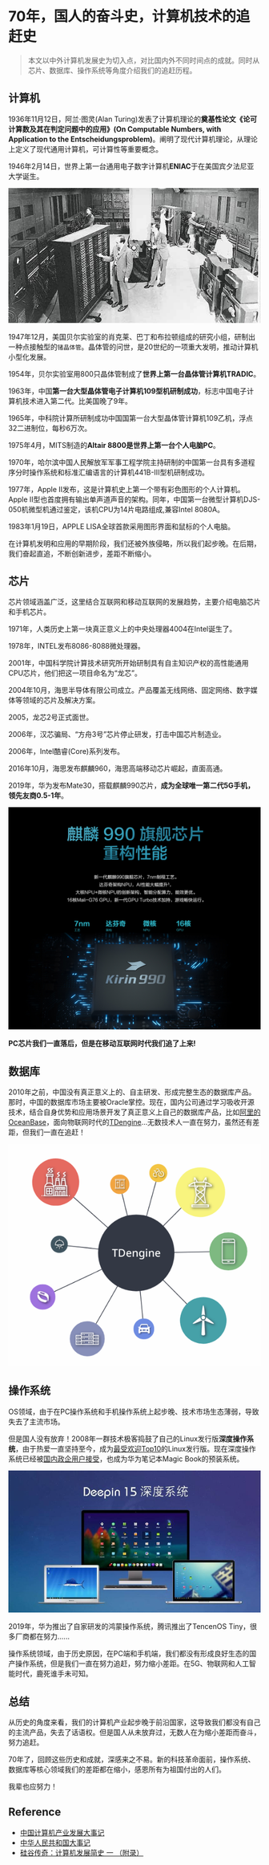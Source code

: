 # 70年，国人的奋斗史，计算机技术的追赶史
>本文以中外计算机发展史为切入点，对比国内外不同时间点的成就。同时从芯片、数据库、操作系统等角度介绍我们的追赶历程。

## 计算机
1936年11月12日，阿兰·图灵(Alan Turing)发表了计算机理论的**奠基性论文《论可计算数及其在判定问题中的应用》(On Computable Numbers, with Application to the Entscheidungsproblem)**。阐明了现代计算机理论，从理论上定义了现代通用计算机，可计算性等重要概念。

1946年2月14日，世界上第一台通用电子数字计算机**ENIAC**于在美国宾夕法尼亚大学诞生。

![](https://raw.githubusercontent.com/adolphlwq/osshub/master/oss/blog/2019/09/eniac.jpeg)

1947年12月，美国贝尔实验室的肖克莱、巴丁和布拉顿组成的研究小组，研制出一种点接触型的`锗晶体管`。晶体管的问世，是20世纪的一项重大发明，推动计算机小型化发展。

1954年，贝尔实验室用800只晶体管制成了**世界上第一台晶体管计算机TRADIC**。

1963年，中国**第一台大型晶体管电子计算机109型机研制成功**，标志中国电子计算机技术进入第二代。比美国晚了9年。

1965年，中科院计算所研制成功中国国第一台大型晶体管计算机109乙机，浮点32二进制位，每秒6万次。

1975年4月，MITS制造的**Altair 8800是世界上第一台个人电脑PC**。

1970年，哈尔滨中国人民解放军军事工程学院主持研制的中国第一台具有多道程序分时操作系统和标准汇编语言的计算机441B-III型机研制成功。

1977年，Apple II发布，这是计算机史上第一个带有彩色图形的个人计算机。Apple II型也首度拥有输出单声道声音的架构。同年，中国第一台微型计算机DJS-050机微型机通过鉴定，该机CPU为14片电路组成,兼容Intel 8080A。

1983年1月19日，APPLE LISA全球首款采用图形界面和鼠标的个人电脑。

在计算机发明和应用的早期阶段，我们还被外族侵略，所以我们起步晚。在后期，我们奋起直追，不断创新进步，差距不断缩小。

## 芯片
芯片领域涵盖广泛，这里结合互联网和移动互联网的发展趋势，主要介绍电脑芯片和手机芯片。

1971年，人类历史上第一块真正意义上的中央处理器4004在Intel诞生了。

1978年，INTEL发布8086-8088微处理器。

2001年，中国科学院计算技术研究所开始研制具有自主知识产权的高性能通用CPU芯片，他们把这一项目命名为“龙芯”。

2004年10月，海思半导体有限公司成立。产品覆盖无线网络、固定网络、数字媒体等领域的芯片及解决方案。

2005，龙芯2号正式面世。

2006年，汉芯骗局、“方舟3号”芯片停止研发，打击中国芯片制造业。

2006年，Intel酷睿(Core)系列发布。

2016年10月，海思发布麒麟960，海思高端移动芯片崛起，直面高通。

2019年，华为发布Mate30，搭载麒麟990芯片，**成为全球唯一第二代5G手机，领先友商0.5-1年**。

![](https://raw.githubusercontent.com/adolphlwq/osshub/master/oss/blog/2019/09/kirin990.jpg)

**PC芯片我们一直落后，但是在移动互联网时代我们追了上来!**

## 数据库
2010年之前，中国没有真正意义上的、自主研发、形成完整生态的数据库产品。那时，中国的数据库市场主要被Oracle掌控。现在，国内公司通过学习吸收开源技术，结合自身优势和应用场景开发了真正意义上自己的数据库产品，比如[阿里的OceanBase](https://mp.weixin.qq.com/s/SvvjUps-GaIunaxc17iSaQ)，面向物联网时代的[TDengine](https://www.taosdata.com/)...无数技术人一直在努力，虽然还有差距，但我们一直在追赶！

![](https://raw.githubusercontent.com/adolphlwq/osshub/master/oss/blog/2019/09/tdengine.png)

## 操作系统
OS领域，由于在PC操作系统和手机操作系统上起步晚、技术市场生态薄弱，导致失去了主流市场。

但是国人没有放弃！2008年一群技术极客捣鼓了自己的Linux发行版**深度操作系统**，由于热爱一直坚持至今，成为[最受欢迎Top10](https://distrowatch.com/table.php?distribution=deepin)的Linux发行版。现在深度操作系统已经被[国内政企用户接受](https://www.deepin.com/%e5%85%b3%e4%ba%8e%e6%b7%b1%e5%ba%a6/%e5%8f%91%e5%b1%95%e5%8e%86%e7%a8%8b)，也成为华为笔记本Magic Book的预装系统。

![](https://raw.githubusercontent.com/adolphlwq/osshub/master/oss/blog/2019/09/deepin.jpeg)

2019年，华为推出了自家研发的鸿蒙操作系统，腾讯推出了TencenOS Tiny，很多厂商都在努力......

操作系统领域，由于历史原因，在PC端和手机端，我们都没有形成良好生态的国产操作系统，但是我们一直在努力追赶，努力缩小差距。在5G、物联网和人工智能时代，鹿死谁手未可知。

## 总结
从历史的角度来看，我们的计算机产业起步晚于前沿国家，这导致我们都没有自己的主流产品，失去了话语权。但是国人从未放弃过，无数人在为缩小差距而奋斗，努力追赶。

70年了，回顾这些历史和成就，深感来之不易。新的科技革命面前，操作系统、数据库等核心领域我们的差距都在缩小，感恩所有为祖国付出的人们。

我辈也应努力！

## Reference
- [中国计算机产业发展大事记](http://www.peopledaily.com.cn/GB/channel5/569/20000817/191373.html)
- [中华人民共和国大事记](http://www.xinhuanet.com/politics/2019-09/27/c_1125049752.htm)
- [硅谷传奇：计算机发展简史 一 （附录）](http://lao-qian.hxwk.org/2016/04/18/%E7%A1%85%E8%B0%B7%E4%BC%A0%E5%A5%87%EF%BC%9A%E8%AE%A1%E7%AE%97%E6%9C%BA%E5%8F%91%E5%B1%95%E7%AE%80%E5%8F%B2-%E4%B8%80-%EF%BC%88%E9%99%84%E5%BD%95%EF%BC%89/)